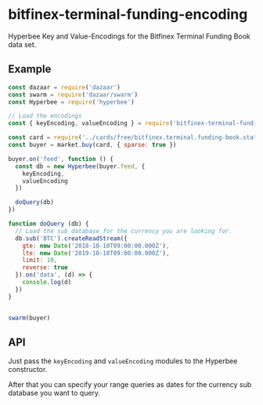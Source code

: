 # bitfinex-terminal-funding-encoding

Hyperbee Key and Value-Encodings for the Bitfinex Terminal Funding Book data set.

## Example

```js
const dazaar = require('dazaar')
const swarm = require('dazaar/swarm')
const Hyperbee = require('hyperbee')

// Load the encodings
const { keyEncoding, valueEncoding } = require('bitfinex-terminal-funding-book-encoding')

const card = require('../cards/free/bitfinex.terminal.funding-book.stats.json')
const buyer = market.buy(card, { sparse: true })

buyer.on('feed', function () {
  const db = new Hyperbee(buyer.feed, {
    keyEncoding,
    valueEncoding
  })

  doQuery(db)
})

function doQuery (db) {
  // Load the sub database for the currency you are looking for.
  db.sub('BTC').createReadStream({
    gte: new Date('2018-10-10T09:00:00.000Z'),
    lte: new Date('2019-10-10T09:00:00.000Z'),
    limit: 10,
    reverse: true
  }).on('data', (d) => {
    console.log(d)
  })
}


swarm(buyer)
```

## API

Just pass the `keyEncoding` and `valueEncoding` modules to the Hyperbee constructor.

After that you can specify your range queries as dates for the currency sub database you want to query.
